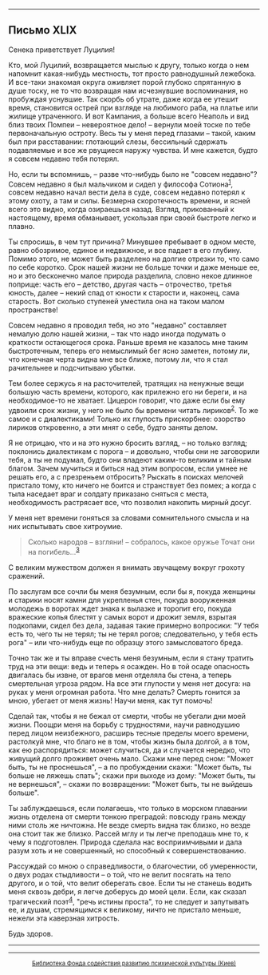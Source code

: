

* * *

## Письмо XLIX

Сенека приветствует Луцилия!

Кто, мой Луцилий, возвращается мыслью к другу, только когда о нем напомнит какая-нибудь местность, тот просто равнодушный лежебока. И все-таки знакомая округа оживляет порой глубоко спрятанную в душе тоску, не то что возвращая нам исчезнувшие воспоминания, но пробуждая уснувшие. Так скорбь об утрате, даже когда ее утешит время, становится острей при взгляде на любимого раба, на платье или жилище утраченного. И вот Кампания, а больше всего Неаполь и вид близ твоих Помпеи – невероятное дело! – вернули моей тоске по тебе первоначальную остроту. Весь ты у меня перед глазами – такой, каким был при расставании: глотающий слезы, бессильный сдержать подавляемые и все же рвущиеся наружу чувства. И мне кажется, будто я совсем недавно тебя потерял.

Но, если ты вспомнишь, – разве что-нибудь было не "совсем недавно"? Совсем недавно я был мальчиком и сидел у философа Сотиона<sup>[1](refer.htm#pXLIX-1)</sup>, совсем недавно начал вести дела в суде, совсем недавно потерял к этому охоту, а там и силы. Безмерна скоротечность времени, и ясней всего это видно, когда озираешься назад. Взгляд, прикованный к настоящему, время обманывает, ускользая при своей быстроте легко и плавно.

Ты спросишь, в чем тут причина? Минувшее пребывает в одном месте, равно обозримое, единое и недвижное, и все падает в его глубину. Помимо этого, не может быть разделено на долгие отрезки то, что само по себе коротко. Срок нашей жизни не больше точки и даже меньше ее, но и это бесконечно малое природа разделила, словно некое длинное поприще: часть его – детство, другая часть – отрочество, третья юность, далее – некий спад от юности к старости и, наконец, сама старость. Вот сколько ступеней уместила она на таком малом пространстве!

Совсем недавно я проводил тебя, но это "недавно" составляет немалую долю нашей жизни, – так что надо иногда подумать о краткости остающегося срока. Раньше время не казалось мне таким быстротечным, теперь его немыслимый бег ясно заметен, потому ли, что конечная черта видна мне все ближе, потому ли, что я стал рачительнее и подсчитываю убытки.

Тем более сержусь я на расточителей, тратящих на ненужные вещи большую часть времени, которого, как прилежно его ни береги, и на необходимое-то не хватает. Цицерон говорит, что даже если бы ему удвоили срок жизни, у него не было бы времени читать лириков<sup>[2](refer.htm#pXLIX-2)</sup>. То же самое и с диалектиками! Только их глупость прискорбнее: озорство лириков откровенно, а эти мнят о себе, будто заняты делом.

Я не отрицаю, что и на это нужно бросить взгляд, – но только взгляд; поклонись диалектикам с порога – и довольно, чтобы они не заговорили тебя, а ты не подумал, будто они владеют каким-то великим и тайным благом. Зачем мучиться и биться над этим вопросом, если умнее не решать его, а с презреньем отбросить? Рыскать в поисках мелочей пристало тому, кто ничего не боится и странствует без помех; а когда с тыла наседает враг и солдату приказано сняться с места, необходимость растрясает все, что позволил накопить мирный досуг.

У меня нет времени гоняться за словами сомнительного смысла и на них испытывать свое хитроумие.

> Сколько народов – взгляни! – собралось, какое оружье
> Точат они на погибель...<sup>[3](refer.htm#pXLIX-3)</sup>

С великим мужеством должен я внимать звучащему вокруг грохоту сражений.

По заслугам все сочли бы меня безумным, если бы я, покуда женщины и старики носят камни для укрепленья стен, покуда вооруженная молодежь в воротах ждет знака к вылазке и торопит его, покуда вражеские копья блестят у самых ворот и дрожит земля, взрытая подкопами, сидел без дела, задавая такие примерно вопросики: "У тебя есть то, чего ты не терял; ты не терял рогов; следовательно, у тебя есть рога" – или что-нибудь еще по образцу этого замысловатого бреда.

Точно так же и ты вправе счесть меня безумным, если я стану тратить труд на эти вещи: ведь и теперь я осажден. Но в той осаде опасность двигалась бы извне, от врагов меня отделяла бы стена, а теперь смертельная угроза рядом. На все эти глупости у меня нет досуга: на руках у меня огромная работа. Что мне делать? Смерть гонится за мною, убегает от меня жизнь! Научи меня, как тут помочь!

Сделай так, чтобы я не бежал от смерти, чтобы не убегали дни моей жизни. Поощри меня на борьбу с трудностями, научи равнодушию перед лицом неизбежного, расширь тесные пределы моего времени, растолкуй мне, что благо не в том, чтобы жизнь была долгой, а в том, как ею распорядиться: может случиться, да и случается нередко, что живущий долго проживет очень мало. Скажи мне перед сном: "Может быть, ты не проснешься", – а по пробуждении скажи: "Может быть, ты больше не ляжешь спать"; скажи при выходе из дому: "Может быть, ты не вернешься", – скажи по возвращении: "Может быть, ты не выйдешь больше".

Ты заблуждаешься, если полагаешь, что только в морском плавании жизнь отделена от смерти тонкою преградой: повсюду грань между ними столь же ничтожна. Не везде смерть видна так близко, но везде она стоит так же близко. Рассей мглу и ты легче преподашь мне то, к чему я подготовлен. Природа сделала нас восприимчивыми и дала разум хоть и не совершенный, но способный к совершенствованию.

Рассуждай со мною о справедливости, о благочестии, об умеренности, о двух родах стыдливости – о той, что не велит посягать на тело другого, и о той, что велит оберегать свое. Если ты не станешь водить меня сквозь дебри, я легче доберусь до моей цели. Если, как сказал трагический поэт<sup>[4](refer.htm#pXLIX-4)</sup>, "речь истины проста", то не следует и запутывать ее, и душам, стремящимся к великому, ничто не пристало меньше, нежели эта каверзная хитрость.

Будь здоров.

<div align="center">

* * *



* * *

[<small>Библиотека Фонда содействия развитию психической культуры (Киев)</small>](mailto:webmaster@psylib.kiev.ua)</div>